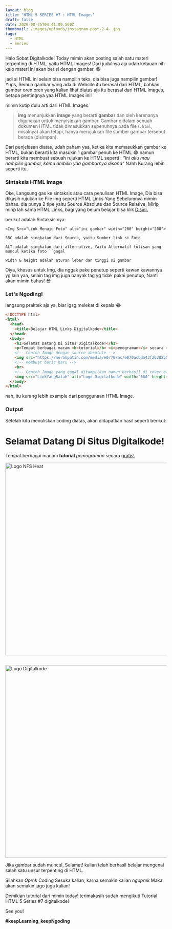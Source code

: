 ```yaml
---
layout: blog
title: "HTML 5 SERIES #7 : HTML Images"
draft: false
date: 2020-08-25T04:41:09.560Z
thumbnail: /images/uploads/instagram-post-2-4-.jpg
tags:
  - HTML
  - Series
---
```

Halo Sobat Digitalkode! Today mimin akan posting salah satu materi terpenting di HTML, yaitu HTML Images! Dari judulnya aja udah ketauan nih kalo materi ini akan berisi dengan gambar. :satisfied:

jadi si HTML ini selain bisa nampilin teks, dia bisa juga nampilin gambar! Yups, Semua gambar yang ada di Website itu berasal dari HTML, bahkan gambar oren oren yang kalian lihat diatas aja itu berasal dari HTML Images, betapa pentingnya yaa HTML Images ini!

mimin kutip dulu arti dari HTML Images:

> **img** menunjukkan **image** yang berarti **gambar** dan oleh karenanya digunakan untuk menyisipkan gambar. Gambar didalam sebuah dokumen HTML tidak dimasukkan sepenuhnya pada file (`.html`, misalnya) akan tetapi, hanya merujukkan file sumber gambar tersebut berada (disimpan).

Dari penjelasan diatas, udah paham yaa, ketika kita memasukkan gambar ke HTML, bukan berarti kita masukin 1 gambar penuh ke HTML :joy: namun berarti kita membuat sebuah rujukan ke HTML seperti : *"Ini aku mau nampilin gambar, kamu ambilin yaa gambarnya disana"* Nahh Kurang lebih seperti itu.

### Sintaksis HTML Image

Oke, Langsung gas ke sintaksis atau cara penulisan HTML Image, Dia bisa dikasih rujukan ke File img seperti HTML Links Yang Sebelumnya mimin bahas. dia punya 2 tipe yaitu Source Absolute dan Source Relative, Mirip mirip lah sama HTML Links, bagi yang belum belajar bisa klik <a href="../html-5-series-6-html-links/">Disini.</a>

berikut adalah Sintaksis nya:

`<Img Src="Link Menuju Foto" alt="ini gambar" width="200" height="200">`

`SRC adalah singkatan dari Source, yaitu Sumber link si Foto`

`ALT adalah singkatan dari alternative, Yaitu Alternatif tulisan yang muncul ketika foto ``gagal`

`width & height adalah aturan lebar dan tinggi si gambar`

Oiya, khusus untuk Img, dia nggak pake penutup seperti kawan kawannya yg lain yaa, selain tag img juga banyak tag yg tidak pakai penutup, Nanti akan mimin bahas! :sunglasses:

### Let's Ngoding!

langsung praktek aja ya, biar lgsg melekat di kepala :joy:

```html
<!DOCTYPE html>
<html>
  <head>
    <title>Belajar HTML Links Digitalkode</title>
  </head>
  <body>
    <h1>Selamat Datang Di Situs Digitalkode!</h1>
    <p>Tempat berbagai macam <b>tutorial</b> <i>pemograman</i> secara <u>gratis!</u></p>
    <!-- Contoh Image dengan source absolute -->
    <img src="https://merahputih.com/media/e0/70/ac/e070acbda43f263825508f4645219bef.jpg" alt="Logo NFS Heat" width="600" height="600">
    <!-- membuat baris baru -->
    <br>
    <!-- Contoh Image yang gagal ditampilkan namun berhasil di cover oleh ALT -->
    <img src="LinkYangSalah" alt="Logo Digitalkode" width="600" height="600">
  </body>
</html> 
```

nah, itu kurang lebih example dari penggunaan HTML Image.

### Output

Setelah kita menuliskan coding diatas, akan didapatkan hasil seperti berikut:\
    <h1>Selamat Datang Di Situs Digitalkode!</h1>
    <p>

Tempat berbagai macam <b>tutorial</b> <i>pemograman</i> secara <u>gratis!</u></p>
    <img src="https://merahputih.com/media/e0/70/ac/e070acbda43f263825508f4645219bef.jpg" alt="Logo NFS Heat" width="600" height="600">

<br>

<img src="LinkYangSalah" alt="Logo Digitalkode" width="600" height="600">

Jika gambar sudah muncul, Selamat! kalian telah berhasil belajar mengenai salah satu unsur terpenting di HTML.

Silahkan *Oprek* Coding Sesuka kalian, karna semakin kalian *ngoprek* Maka akan semakin jago juga kalian!

Demikian tutorial dari mimin today! terimakasih sudah mengikuti Tutorial HTML 5 Series #7 digitalkode!

See you!



**\#keepLearning_keepNgoding**